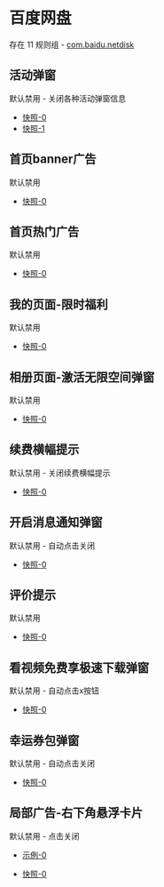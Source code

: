 # 百度网盘

存在 11 规则组 - [com.baidu.netdisk](/src/apps/com.baidu.netdisk.ts)

## 活动弹窗

默认禁用 - 关闭各种活动弹窗信息

- [快照-0](https://i.gkd.li/i/12642505)
- [快照-1](https://i.gkd.li/i/12923937)

## 首页banner广告

默认禁用

- [快照-0](https://i.gkd.li/i/12706544)

## 首页热门广告

默认禁用

- [快照-0](https://i.gkd.li/i/12706544)

## 我的页面-限时福利

默认禁用

- [快照-0](https://i.gkd.li/i/12706549)

## 相册页面-激活无限空间弹窗

默认禁用

- [快照-0](https://i.gkd.li/i/12648987)

## 续费横幅提示

默认禁用 - 关闭续费横幅提示

- [快照-0](https://i.gkd.li/i/12924036)

## 开启消息通知弹窗

默认禁用 - 自动点击关闭

- [快照-0](https://i.gkd.li/i/12923936)

## 评价提示

默认禁用

- [快照-0](https://i.gkd.li/i/14317054)

## 看视频免费享极速下载弹窗

默认禁用 - 自动点击x按钮

- [快照-0](https://i.gkd.li/i/12783106)

## 幸运券包弹窗

默认禁用 - 自动点击关闭

- [快照-0](https://i.gkd.li/i/13806852)

## 局部广告-右下角悬浮卡片

默认禁用 - 点击关闭

- [示例-0](https://m.gkd.li/57941037/470eec82-ed99-4f50-beba-2587e525cfdf)

- [快照-0](https://i.gkd.li/i/14278618)
